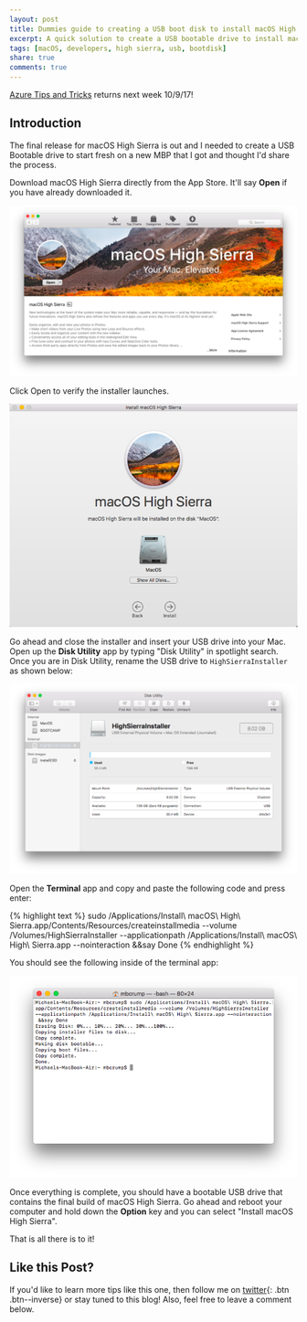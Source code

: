 ```yaml
---
layout: post
title: Dummies guide to creating a USB boot disk to install macOS High Sierra
excerpt: A quick solution to create a USB bootable drive to install macOS High Sierra.
tags: [macOS, developers, high sierra, usb, bootdisk]
share: true
comments: true
---
```


[Azure Tips and Tricks](https://michaelcrump.net/azure-tips-and-tricks-complete-list/) returns next week 10/9/17! 

## Introduction

The final release for macOS High Sierra is out and I needed to create a USB Bootable drive to start fresh on a new MBP that I got and thought I'd share the process. 

Download macOS High Sierra directly from the App Store. It'll say **Open** if you have already downloaded it. 

![image](/files/macoshighsierra1.png)

Click Open to verify the installer launches. 

![image](/files/macoshighsierra3.png)

Go ahead and close the installer and insert your USB drive into your Mac. Open up the **Disk Utility** app by typing "Disk Utility" in spotlight search. Once you are in Disk Utility, rename the USB drive to `HighSierraInstaller` as shown below:

![image](/files/macoshighsierra2.png)

Open the **Terminal** app and copy and paste the following code and press enter: 

{% highlight text %}
sudo /Applications/Install\ macOS\ High\ Sierra.app/Contents/Resources/createinstallmedia --volume /Volumes/HighSierraInstaller --applicationpath /Applications/Install\ macOS\ High\ Sierra.app --nointeraction &&say Done
{% endhighlight %}

You should see the following inside of the terminal app:

![image](/files/macoshighsierra4.png)

Once everything is complete, you should have a bootable USB drive that contains the final build of macOS High Sierra. Go ahead and reboot your computer and hold down the **Option** key and you can select "Install macOS High Sierra". 

That is all there is to it! 

## Like this Post?

If you'd like to learn more tips like this one, then follow me on [twitter](http://twitter.com/mbcrump){: .btn .btn--inverse} or stay tuned to this blog! Also, feel free to leave a comment below. 
